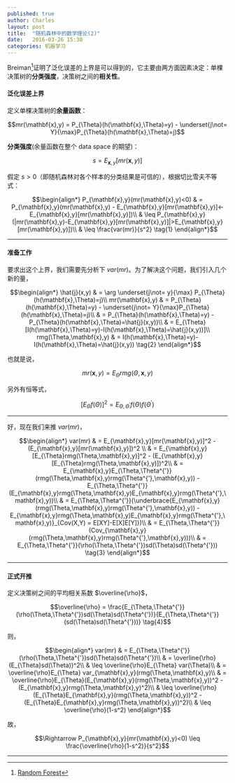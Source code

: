 ```yaml
---
published: true
author: Charles
layout: post
title:  "随机森林中的数学理论(2)"
date:   2016-03-26 15:30
categories: 机器学习
---
```


Breiman[^1]证明了泛化误差的上界是可以得到的，它主要由两方面因素决定：单棵决策树的**分类强度**，决策树之间的**相关性**。

#### 泛化误差上界
定义单棵决策树的**余量函数**：

$$mr(\mathbf{x},y) = P_{\Theta}(h(\mathbf{x},\Theta)=y) - \underset{j\not= Y}{\max}P_{\Theta}(h(\mathbf{x},\Theta)=j)$$

**分类强度**(余量函数在整个 data space 的期望)：

$$s = E_{\mathbf{x},y}[mr(\mathbf{x},y)]$$

假定 $s>0$（即随机森林对各个样本的分类结果是可信的），根据切比雪夫不等式：

$$\begin{align*}
P_{\mathbf{x},y}(mr(\mathbf{x},y)<0) & = P_{\mathbf{x},y}(mr(\mathbf{x},y) - E_{\mathbf{x},y}[mr(\mathbf{x},y)]<-E_{\mathbf{x},y}[mr(\mathbf{x},y)])\\
& \leq P_{\mathbf{x},y}(|mr(\mathbf{x},y)-E_{\mathbf{x},y}[mr(\mathbf{x},y)]|>E_{\mathbf{x},y}[mr(\mathbf{x},y)])\\
& \leq \frac{var(mr)}{s^2} \tag{1}
\end{align*}$$


----------

#### 准备工作
要求出这个上界，我们需要先分析下 $var(mr)$。为了解决这个问题，我们引入几个新的量，

$$\begin{align*}
\hat{j}(x,y) & = \arg \underset{j\not= y}{\max} P_{\Theta}(h(\mathbf{x},\Theta)=j)\\
mr(\mathbf{x},y) & = P_{\Theta}(h(\mathbf{x},\Theta)=y) - \underset{j\not= Y}{\max}P_{\Theta}(h(\mathbf{x},\Theta)=j)\\
& = P_{\Theta}(h(\mathbf{x},\Theta)=y) - P_{\Theta}(h(\mathbf{x},\Theta)=\hat{j}(x,y))\\
& = E_{\Theta}[I(h(\mathbf{x},\Theta)=y)-I(h(\mathbf{x},\Theta)=\hat{j}(x,y))]\\
rmg(\Theta,\mathbf{x},y) & = I(h(\mathbf{x},\Theta)=y)-I(h(\mathbf{x},\Theta)=\hat{j}(x,y)) \tag{2}
\end{align*}$$

也就是说，

$$mr(\mathbf{x},y) = E_{\Theta}rmg(\Theta,\mathbf{x},y)$$

另外有恒等式，

$$[E_{\Theta}f(\Theta)]^2 = E_{\Theta,\Theta^{'}}f(\Theta)f(\Theta^{'})$$

----------

好，现在我们来推 $var(mr)$，

$$\begin{align*}
var(mr) & = E_{\mathbf{x},y}[mr(\mathbf{x},y)]^2 - (E_{\mathbf{x},y}[mr(\mathbf{x},y)])^2 \\
& = E_{\mathbf{x},y}[E_{\Theta}rmg(\Theta,\mathbf{x},y)]^2 - (E_{\mathbf{x},y}[E_{\Theta}rmg(\Theta,\mathbf{x},y)])^2\\
& = E_{\mathbf{x},y}E_{\Theta,\Theta^{'}}(rmg(\Theta,\mathbf{x},y)rmg(\Theta^{'},\mathbf{x},y)) - E_{\Theta,\Theta^{'}}(E_{\mathbf{x},y}rmg(\Theta,\mathbf{x},y)E_{\mathbf{x},y}rmg(\Theta^{'},\mathbf{x},y))\\
& = E_{\Theta,\Theta^{'}}(\underbrace{E_{\mathbf{x},y}(rmg(\Theta,\mathbf{x},y)rmg(\Theta^{'},\mathbf{x},y)) - E_{\mathbf{x},y}rmg(\Theta,\mathbf{x},y)E_{\mathbf{x},y}rmg(\Theta^{'},\mathbf{x},y)}_{Cov(X,Y) = E[XY]-E[X]E[Y]})\\
& = E_{\Theta,\Theta^{'}}(Cov_{\mathbf{x},y}(rmg(\Theta,\mathbf{x},y)rmg(\Theta^{'},\mathbf{x},y)))\\
& = E_{\Theta,\Theta^{'}}(\rho(\Theta,\Theta^{'})sd(\Theta)sd(\Theta^{'})) \tag{3}
\end{align*}$$


----------

#### 正式开推
定义决策树之间的平均相关系数 $\overline{\rho}$，

$$\overline{\rho} = \frac{E_{\Theta,\Theta^{'}}(\rho(\Theta,\Theta^{'})sd(\Theta)sd(\Theta^{'})}{E_{\Theta,\Theta^{'}}(sd(\Theta)sd(\Theta^{'}))} \tag{4}$$

则，

$$\begin{align*}
var(mr) & = E_{\Theta,\Theta^{'}}(\rho(\Theta,\Theta^{'})sd(\Theta)sd(\Theta^{'})\\
& = \overline{\rho}(E_{\Theta}sd(\Theta))^2\\
& \leq \overline{\rho}E_{\Theta} var(\Theta)\\
& = \overline{\rho}E_{\Theta} var_{\mathbf{x},y}(rmg(\Theta,\mathbf{x},y)\\
& = \overline{\rho}E_{\Theta}(E_{\mathbf{x},y}(rmg(\Theta,\mathbf{x},y))^2 - (E_{\mathbf{x},y}rmg(\Theta,\mathbf{x},y)^2)\\
& \leq \overline{\rho}(E_{\Theta}E_{\mathbf{x},y}(rmg(\Theta,\mathbf{x},y))^2 - (E_{\Theta}E_{\mathbf{x},y}rmg(\Theta,\mathbf{x},y))^2)\\
& \leq \overline{\rho}(1-s^2)
\end{align*}$$

故，

$$\Rightarrow  P_{\mathbf{x},y}(mr(\mathbf{x},y)<0) \leq \frac{\overline{\rho}(1-s^2)}{s^2}$$


----------


[^1]: [Random Forest](https://www.stat.berkeley.edu/~breiman/randomforest2001.pdf)
